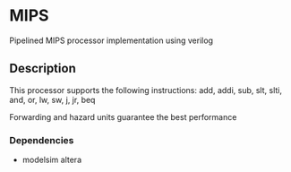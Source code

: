 # MIPS
Pipelined MIPS processor implementation using verilog
## Description

This processor supports the following instructions:
add, addi, sub, slt, slti, and, or, lw, sw, j, jr, beq

Forwarding and hazard units guarantee the best performance

### Dependencies

* modelsim altera
